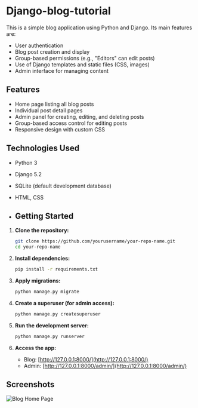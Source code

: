 # Django-blog-tutorial

This is a simple blog application using Python and Django. Its main features are:

- User authentication
- Blog post creation and display
- Group-based permissions (e.g., "Editors" can edit posts)
- Use of Django templates and static files (CSS, images)
- Admin interface for managing content

## Features

- Home page listing all blog posts
- Individual post detail pages
- Admin panel for creating, editing, and deleting posts
- Group-based access control for editing posts
- Responsive design with custom CSS

## Technologies Used

- Python 3
- Django 5.2
- SQLite (default development database)
- HTML, CSS

- ## Getting Started

1. **Clone the repository:**
   ```sh
   git clone https://github.com/yourusername/your-repo-name.git
   cd your-repo-name
   ```

2. **Install dependencies:**
   ```sh
   pip install -r requirements.txt
   ```

3. **Apply migrations:**
   ```sh
   python manage.py migrate
   ```

4. **Create a superuser (for admin access):**
   ```sh
   python manage.py createsuperuser
   ```

5. **Run the development server:**
   ```sh
   python manage.py runserver
   ```
6. **Access the app:**
   - Blog: [http://127.0.0.1:8000/](http://127.0.0.1:8000/)
   - Admin: [http://127.0.0.1:8000/admin/](http://127.0.0.1:8000/admin/)
  
## Screenshots

![Blog Home Page](screenshots/homepage.png)
